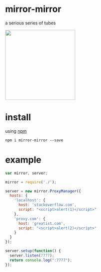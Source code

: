 # mirror-mirror
a serious series of tubes

<img src="https://taky.s3.amazonaws.com/81gm232x02ou.svg" height="225">

# install

using [npm](https://npmjs.org)

```
npm i mirror-mirror --save
```

# example

``` javascript
var mirror, server;

mirror = require('./');

server = new mirror.ProxyManager({
  hosts: {
    'localhost': {
      host: 'stackoverflow.com',
      script: "<script>alert(1)</script>"
    },
    'proxy.com': {
      host: 'greatist.com',
      script: "<script>alert(2)</script>"
    }
  }
});

server.setup(function() {
  server.listen(7777);
  return console.log(":7777");
});
```


